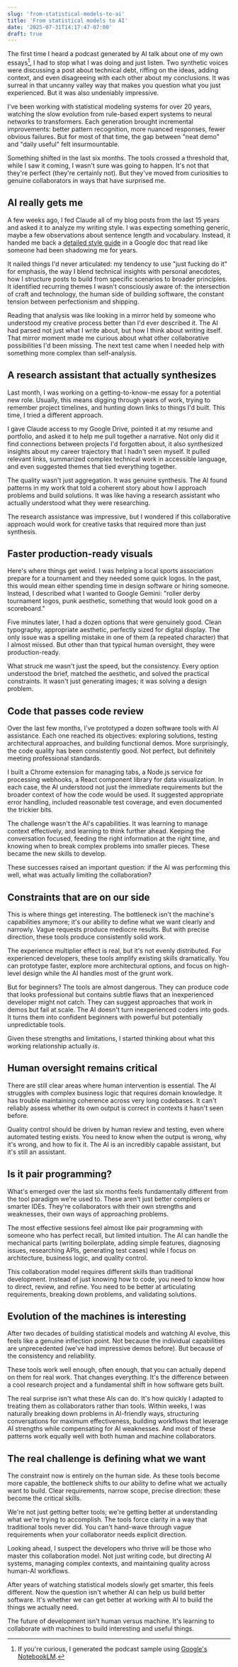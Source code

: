 ```yaml
---
slug: 'from-statistical-models-to-ai'
title: 'From statistical models to AI'
date: '2025-07-31T14:17:47-07:00'
draft: true
---
```


The first time I heard a podcast generated by AI talk about one of my own essays[^1], I had to stop what I was doing and just listen. Two synthetic voices were discussing a post about technical debt, riffing on the ideas, adding context, and even disagreeing with each other about my conclusions. It was surreal in that uncanny valley way that makes you question what you just experienced. But it was also undeniably impressive.

I've been working with statistical modeling systems for over 20 years, watching the slow evolution from rule-based expert systems to neural networks to transformers. Each generation brought incremental improvements: better pattern recognition, more nuanced responses, fewer obvious failures. But for most of that time, the gap between "neat demo" and "daily useful" felt insurmountable.

Something shifted in the last six months. The tools crossed a threshold that, while I saw it coming, I wasn't sure was going to happen. It's not that they're perfect (they're certainly not). But they've moved from curiosities to genuine collaborators in ways that have surprised me.

[^1]: If you're curious, I generated the podcast sample using [Google's NotebookLM](https://notebooklm.google.com/).

## AI really gets me

A few weeks ago, I fed Claude all of my blog posts from the last 15 years and asked it to analyze my writing style. I was expecting something generic, maybe a few observations about sentence length and vocabulary. Instead, it handed me back a [detailed style guide](https://docs.google.com/document/d/1stpYESDyE28ItlWpkoXuqcDjZjuSG0czjlMQuJFvBDk/edit?tab=t.0#heading=h.9xt7jhw4n9jx) in a Google doc that read like someone had been shadowing me for years.

It nailed things I'd never articulated: my tendency to use "just fucking do it" for emphasis, the way I blend technical insights with personal anecdotes, how I structure posts to build from specific scenarios to broader principles. It identified recurring themes I wasn't consciously aware of: the intersection of craft and technology, the human side of building software, the constant tension between perfectionism and shipping.

Reading that analysis was like looking in a mirror held by someone who understood my creative process better than I'd ever described it. The AI had parsed not just what I write about, but how I think about writing itself. That mirror moment made me curious about what other collaborative possibilities I'd been missing. The next test came when I needed help with something more complex than self-analysis.

## A research assistant that actually synthesizes

Last month, I was working on a getting-to-know-me essay for a potential new role. Usually, this means digging through years of work, trying to remember project timelines, and hunting down links to things I'd built. This time, I tried a different approach.

I gave Claude access to my Google Drive, pointed it at my resume and portfolio, and asked it to help me pull together a narrative. Not only did it find connections between projects I'd forgotten about, it also synthesized insights about my career trajectory that I hadn't seen myself. It pulled relevant links, summarized complex technical work in accessible language, and even suggested themes that tied everything together.

The quality wasn't just aggregation. It was genuine synthesis. The AI found patterns in my work that told a coherent story about how I approach problems and build solutions. It was like having a research assistant who actually understood what they were researching.

The research assistance was impressive, but I wondered if this collaborative approach would work for creative tasks that required more than just synthesis.

## Faster production-ready visuals

Here's where things get weird. I was helping a local sports association prepare for a tournament and they needed some quick logos. In the past, this would mean either spending time in design software or hiring someone. Instead, I described what I wanted to Google Gemini: "roller derby tournament logos, punk aesthetic, something that would look good on a scoreboard."

Five minutes later, I had a dozen options that were genuinely good. Clean typography, appropriate aesthetic, perfectly sized for digital display. The only issue was a spelling mistake in one of them (a repeated character) that I almost missed. But other than that typical human oversight, they were production-ready.

What struck me wasn't just the speed, but the consistency. Every option understood the brief, matched the aesthetic, and solved the practical constraints. It wasn't just generating images; it was solving a design problem.

## Code that passes code review

Over the last few months, I've prototyped a dozen software tools with AI assistance. Each one reached its objectives: exploring solutions, testing architectural approaches, and building functional demos. More surprisingly, the code quality has been consistently good. Not perfect, but definitely meeting professional standards.

I built a Chrome extension for managing tabs, a Node.js service for processing webhooks, a React component library for data visualization. In each case, the AI understood not just the immediate requirements but the broader context of how the code would be used. It suggested appropriate error handling, included reasonable test coverage, and even documented the trickier bits.

The challenge wasn't the AI's capabilities. It was learning to manage context effectively, and learning to think further ahead. Keeping the conversation focused, feeding the right information at the right time, and knowing when to break complex problems into smaller pieces. These became the new skills to develop.

These successes raised an important question: if the AI was performing this well, what was actually limiting the collaboration?

## Constraints that are on our side

This is where things get interesting. The bottleneck isn't the machine's capabilities anymore; it's our ability to define what we want clearly and narrowly. Vague requests produce mediocre results. But with precise direction, these tools produce consistently solid work.

The experience multiplier effect is real, but it's not evenly distributed. For experienced developers, these tools amplify existing skills dramatically. You can prototype faster, explore more architectural options, and focus on high-level design while the AI handles most of the grunt work.

But for beginners? The tools are almost dangerous. They can produce code that looks professional but contains subtle flaws that an inexperienced developer might not catch. They can suggest approaches that work in demos but fail at scale. The AI doesn't turn inexperienced coders into gods. It turns them into confident beginners with powerful but potentially unpredictable tools.

Given these strengths and limitations, I started thinking about what this working relationship actually *is*.

## Human oversight remains critical

There are still clear areas where human intervention is essential. The AI struggles with complex business logic that requires domain knowledge. It has trouble maintaining coherence across very long codebases. It can't reliably assess whether its own output is correct in contexts it hasn't seen before.

Quality control should be driven by human review and testing, even where automated testing exists. You need to know when the output is wrong, why it's wrong, and how to fix it. The AI is an incredibly capable assistant, but it's still an assistant.

## Is it pair programming?

What's emerged over the last six months feels fundamentally different from the tool paradigm we're used to. These aren't just better compilers or smarter IDEs. They're collaborators with their own strengths and weaknesses, their own ways of approaching problems.

The most effective sessions feel almost like pair programming with someone who has perfect recall, but limited intuition. The AI can handle the mechanical parts (writing boilerplate, adding simple features, diagnosing issues, researching APIs, generating test cases) while I focus on architecture, business logic, and quality control.

This collaboration model requires different skills than traditional development. Instead of just knowing how to code, you need to know how to direct, review, and refine. You need to be better at articulating requirements, breaking down problems, and validating solutions.

## Evolution of the machines is interesting

After two decades of building statistical models and watching AI evolve, this feels like a genuine inflection point. Not because the individual capabilities are unprecedented (we've had impressive demos before). But because of the consistency and reliability.

These tools work well enough, often enough, that you can actually depend on them for real work. That changes everything. It's the difference between a cool research project and a fundamental shift in how software gets built.

The real surprise isn't what these AIs can do. It's how quickly I adapted to treating them as collaborators rather than tools. Within weeks, I was naturally breaking down problems in AI-friendly ways, structuring conversations for maximum effectiveness, building workflows that leverage AI strengths while compensating for AI weaknesses. And most of these patterns work equally well with both human and machine collaborators.

## The real challenge is defining what we want

The constraint now is entirely on the human side. As these tools become more capable, the bottleneck shifts to our ability to define what we actually want to build. Clear requirements, narrow scope, precise direction: these become the critical skills.

We're not just getting better tools; we're getting better at understanding what we're trying to accomplish. The tools force clarity in a way that traditional tools never did. You can't hand-wave through vague requirements when your collaborator needs explicit direction.

Looking ahead, I suspect the developers who thrive will be those who master this collaboration model. Not just writing code, but directing AI systems, managing complex contexts, and maintaining quality across human-AI workflows.

After years of watching statistical models slowly get smarter, this feels different. Now the question isn't whether AI can help us build better software. It's whether we can get better at working with AI to build the things we actually need.

The future of development isn't human versus machine. It's learning to collaborate *with* machines to build interesting and useful things.
